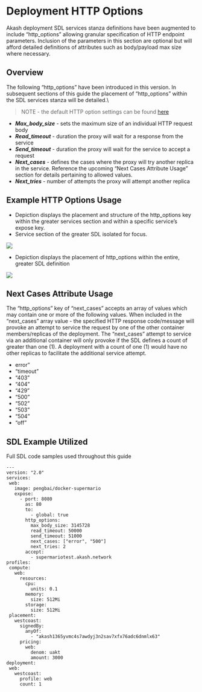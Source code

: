 # Deployment HTTP Options

Akash deployment SDL services stanza definitions have been augmented to include “http\_options” allowing granular specification of HTTP endpoint parameters.  Inclusion of the parameters in this section are optional but will afford detailed definitions of attributes such as body/payload max size where necessary.

## **Overview**

The following “http\_options” have been introduced in this version.  In subsequent sections of this guide the placement of “http\_options” within the SDL services stanza will be detailed.\


> NOTE - the default HTTP option settings can be found [here](https://github.com/akash-network/node/blob/main/sdl/v2.go#L18..L37)

* _**Max\_body\_size**_ - sets the maximum size of an individual HTTP request body
* _**Read\_timeout**_ - duration the proxy will wait for a response from the service&#x20;
* _**Send\_timeout**_ - duration the proxy will wait for the service to accept a request
* _**Next\_cases**_ - defines the cases where the proxy will try another replica in the service.  Reference the upcoming “Next Cases Attribute Usage” section for details pertaining to allowed values.
* _**Next\_tries**_ - number of attempts the proxy will attempt another replica

## **Example HTTP Options Usage**

* Depiction displays the placement and structure of the http\_options key within the greater services section and within a specific service’s expose key.
* Service section of the greater SDL isolated for focus.

![](https://lh4.googleusercontent.com/oXXBUSlWyFomOTKfA0z38maeEkdc-Y264KAukd0bnLByiQRDB6l3Qwa43jYmfk-Q4N6CXC7p5PPwqSobCOuVBKlaQUko9HTAJU1SJq\_Yyv6AOgv2Z3dKOlQxkoHwJ-yyMv0eRy\_e=s0)



* Depiction displays the placement of http\_options within the entire, greater SDL definition

![](https://lh3.googleusercontent.com/cOrxEtOvXzyhPHbEpA\_DI06km8v627RJZEmGlPFqE41k8N5I53DBGsEi3lXbxYewvjCUiN9fP9qItPC5E0zNOV8jkQYrl2sIREPnafu\_k9zleNN1HKSYboFQR40U01o\_P22limIC=s0)

## **Next Cases Attribute Usage**

The “http\_options” key of “next\_cases” accepts an array of values which may contain one or more of the following values.  When included in the “next\_cases” array value - the specified HTTP response code/message will provoke an attempt to service the request by one of the other container members/replicas of the deployment.  The “next\_cases” attempt to service via an additional container will only provoke if the SDL defines a count of greater than one (1).  A deployment with a count of one (1) would have no other replicas to facilitate the additional service attempt.&#x20;

* error”
* “timeout”
* “403”
* “404”
* “429”
* “500”
* “502”
* “503”
* “504”
* “off”

## **SDL Example Utilized**

Full SDL code samples used throughout this guide

```
---
version: "2.0"
services:
 web:
   image: pengbai/docker-supermario
   expose:
     - port: 8080
       as: 80
       to:
         - global: true
       http_options:
         max_body_size: 3145728
         read_timeout: 50000
         send_timeout: 51000
         next_cases: ["error", "500"]
         next_tries: 2
       accept:
         - supermariotest.akash.network
profiles:
 compute:
   web:
     resources:
       cpu:
         units: 0.1
       memory:
         size: 512Mi
       storage:
         size: 512Mi
 placement:
   westcoast:
     signedBy:
       anyOf:
         - "akash1365yvmc4s7awdyj3n2sav7xfx76adc6dnmlx63"
     pricing:
       web:
         denom: uakt
         amount: 3000
deployment:
 web:
   westcoast:
     profile: web
     count: 1
```
